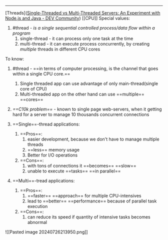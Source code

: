 ***
[Threads]([Single-Threaded vs Multi-Threaded Servers: An Experiment with Node.js and Java - DEV Community](https://dev.to/michinoins/single-threaded-vs-multi-threaded-servers-an-experiment-with-nodejs-and-java-3183#:~:text=A%20multi-threaded%20server%20can,one%20task%20at%20a%20time))
[[CPU]]
Special values:
1. #thread - *is a single sequential controlled process/data flow within a program*
	1. single-thread - it can process only one task at the time   
	2. multi-thread - it can execute process concurrently, by creating *multiple* threads in different CPU cores

To know:
1. #thread - ==in terms of computer processing, is the channel that goes within a single CPU core.== 
	1. Single threaded app can use advantage of only main-thread(single core of CPU)
	2. Multi-threaded app on the other hand can use ==multiple== ==cores== 

2. *==C10k problem==* - known to single page web-servers, when it getting hard for a server to manage 10 thousands concurrent connections  

3. ==Single==-thread applications:
	1. ==Pros==: 
		1. easier development, because we don't have to manage multiple threads
		2. ==less== memory usage
		3. Better for I/O operations 
	2. ==Cons==: 
		1. with tons of connections it ==becomes== ==slow==
		2. unable to execute ==tasks== ==in parallel== 

4. ==Multi==-tread applications:
	1. ==Pros==: 
		1. ==faster== ==approach== for multiple CPU-intensives
		2. lead to ==better== ==performance== because of parallel task execution
	2. ==Cons==:
		1. can reduce its speed if quantity of intensive tasks becomes abnormal 

![[Pasted image 20240726213950.png]]
